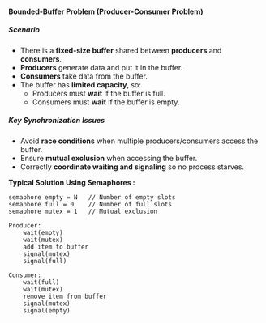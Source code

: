 #### **Bounded-Buffer Problem (Producer-Consumer Problem)**

##### Scenario
- There is a **fixed-size buffer** shared between **producers** and **consumers**.
- **Producers** generate data and put it in the buffer.
- **Consumers** take data from the buffer.
- The buffer has **limited capacity**, so:
    - Producers must **wait** if the buffer is full.
    - Consumers must **wait** if the buffer is empty.

##### Key Synchronization Issues
- Avoid **race conditions** when multiple producers/consumers access the buffer.
- Ensure **mutual exclusion** when accessing the buffer.
- Correctly **coordinate waiting and signaling** so no process starves.

**Typical Solution Using Semaphores :**
```
semaphore empty = N   // Number of empty slots
semaphore full = 0    // Number of full slots
semaphore mutex = 1   // Mutual exclusion

Producer:
    wait(empty)
    wait(mutex)
    add item to buffer
    signal(mutex)
    signal(full)

Consumer:
    wait(full)
    wait(mutex)
    remove item from buffer
    signal(mutex)
    signal(empty)
```

